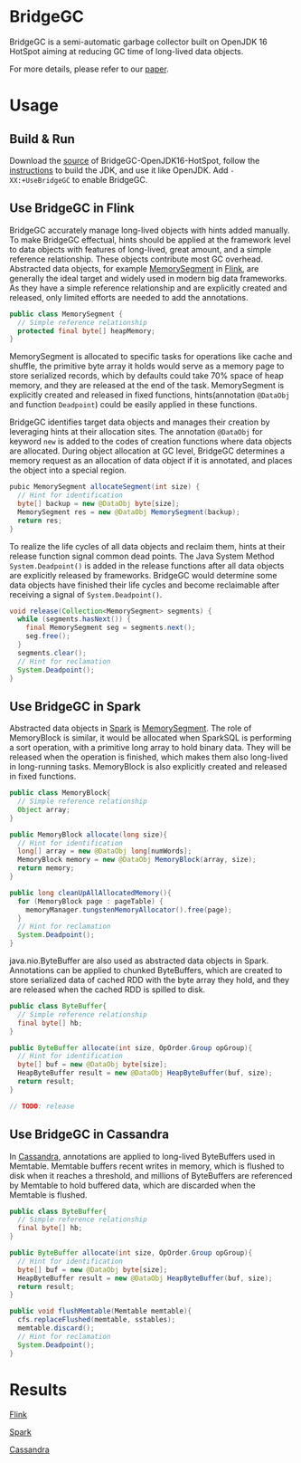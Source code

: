 # BridgeGC

BridgeGC is a semi-automatic garbage collector built on OpenJDK 16 HotSpot aiming at reducing GC time of long-lived data objects.

For more details, please refer to our [paper](./).

# Usage

## Build & Run

Download the [source](./) of BridgeGC-OpenJDK16-HotSpot, follow the [instructions](./) to build the JDK, and use it like OpenJDK. Add `-XX:+UseBridgeGC` to enable BridgeGC.

## Use BridgeGC in Flink

BridgeGC accurately manage long-lived objects with hints added manually. To make BridgeGC effectual, hints should be applied at the framework level to data objects with features of long-lived, great amount, and a simple reference relationship. These objects contribute most GC overhead. Abstracted data objects, for example [MemorySegment](https://github.com/apache/flink/blob/master/flink-core/src/main/java/org/apache/flink/core/memory/MemorySegment.java) in [Flink](http://flink.apache.org/), are generally the ideal target and widely used in modern big data frameworks. As they have a simple reference relationship and are explicitly created and released, only limited efforts are needed to add the annotations.

```java
public class MemorySegment {
  // Simple reference relationship
  protected final byte[] heapMemory;
}
```

MemorySegment is allocated to specific tasks for operations like cache and shuffle, the primitive byte array it holds would serve as a memory page to store serialized records, which by defaults could take 70% space of heap memory, and they are released at the end of the task. MemorySegment is explicitly created and released in fixed functions, hints(annotation `@DataObj` and function `Deadpoint`) could be easily applied in these functions.

BridgeGC identifies target data objects and manages their creation by leveraging hints at their allocation sites. The annotation `@DataObj` for keyword `new` is added to the codes of creation functions where data objects are allocated. During object allocation at GC level, BridgeGC determines a memory request as an allocation of data object if it is annotated, and places the object into a special region.

```java
pubic MemorySegment allocateSegment(int size) {
  // Hint for identification
  byte[] backup = new @DataObj byte[size];
  MemorySegment res = new @DataObj MemorySegment(backup);
  return res;
}
```

To realize the life cycles of all data objects and reclaim them, hints at their release function signal common dead points. The Java System Method `System.Deadpoint()` is added in the release functions after all data objects are explicitly released by frameworks. BridgeGC would determine some data objects have finished their life cycles and become reclaimable after receiving a signal of `System.Deadpoint()`.

```java
void release(Collection<MemorySegment> segments) {
  while (segments.hasNext()) {
    final MemorySegment seg = segments.next();
    seg.free();
  }
  segments.clear();
  // Hint for reclamation
  System.Deadpoint();
}
```

## Use BridgeGC in Spark

Abstracted data objects in [Spark](http://spark.apache.org/) is [MemorySegment](https://github.com/apache/spark/blob/master/common/unsafe/src/main/java/org/apache/spark/unsafe/memory/MemoryBlock.java). The role of MemoryBlock is similar, it would be allocated when SparkSQL is performing a sort operation, with a primitive long array to hold binary data. They will be released when the operation is finished, which makes them also long-lived in long-running tasks. MemoryBlock is also explicitly created and released in fixed functions.

```java
public class MemoryBlock{
  // Simple reference relationship
  Object array;
}

public MemoryBlock allocate(long size){
  // Hint for identification
  long[] array = new @DataObj long[numWords];
  MemoryBlock memory = new @DataObj MemoryBlock(array, size);
  return memory;
}

public long cleanUpAllAllocatedMemory(){
  for (MemoryBlock page : pageTable) {
    memoryManager.tungstenMemoryAllocator().free(page);
  }
  // Hint for reclamation
  System.Deadpoint();
}
```

java.nio.ByteBuffer are also used as abstracted data objects in Spark. Annotations can be applied to chunked ByteBuffers, which are created to store serialized data of cached RDD with the byte array they hold, and they are released when the cached RDD is spilled to disk.

```java
public class ByteBuffer{
  // Simple reference relationship
  final byte[] hb;
}

public ByteBuffer allocate(int size, OpOrder.Group opGroup){
  // Hint for identification
  byte[] buf = new @DataObj byte[size];
  HeapByteBuffer result = new @DataObj HeapByteBuffer(buf, size);
  return result;
}

// TODO: release
```

## Use BridgeGC in Cassandra

In [Cassandra](http://cassandra.apache.org), annotations are applied to long-lived ByteBuffers used in Memtable. Memtable buffers recent writes in memory, which is flushed to disk when it reaches a threshold, and millions of ByteBuffers are referenced by Memtable to hold buffered data, which are discarded when the Memtable is flushed.

```java
public class ByteBuffer{
  // Simple reference relationship
  final byte[] hb;
}

public ByteBuffer allocate(int size, OpOrder.Group opGroup){
  // Hint for identification
  byte[] buf = new @DataObj byte[size];
  HeapByteBuffer result = new @DataObj HeapByteBuffer(buf, size);
  return result;
}

public void flushMemtable(Memtable memtable){
  cfs.replaceFlushed(memtable, sstables);
  memtable.discard();
  // Hint for reclamation
  System.Deadpoint();
}
```

# Results

[Flink]()

[Spark]()

[Cassandra]()
